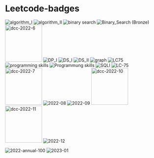 # Leetcode-badges


![algorithm_I](https://user-images.githubusercontent.com/85725008/180792444-8a6bb6d1-e786-496a-9b8f-13297d2f1232.png)
![algorithm_II](https://user-images.githubusercontent.com/85725008/180792644-4ac1879a-f313-4622-8224-df67b24b8a5e.png)
![binary search](https://user-images.githubusercontent.com/85725008/180792651-bdcd47fd-0d46-4ae6-a5f7-4362c7cdfff5.png)
![Binary_Search (Bronze)](https://user-images.githubusercontent.com/85725008/180792666-f6f5c794-b446-4d1c-aa86-8973ddce4951.png)
<img width="120" alt="dcc-2022-6" src="https://user-images.githubusercontent.com/85725008/180792674-8072da9a-7bfe-463d-ae50-b10d9ee6a4ad.png">
![DP_I](https://user-images.githubusercontent.com/85725008/180792688-3369c365-4773-48d8-984b-27fb4430295f.png)
![DS_I](https://user-images.githubusercontent.com/85725008/180792699-f283b47d-fb65-4dc5-be19-27c6f20e160d.png)
![DS_II](https://user-images.githubusercontent.com/85725008/180792715-dbd35c2f-c89a-4228-b93c-7afa5cd5ce78.png)
![graph](https://user-images.githubusercontent.com/85725008/180792725-996c1a6e-2b9b-4e74-975a-a9d3cc4e79d4.png)
![LC75](https://user-images.githubusercontent.com/85725008/180792741-6c1e96a2-78d9-4cca-9958-15246c87c81d.png)
![programming skills](https://user-images.githubusercontent.com/85725008/180792751-f5adfce3-6983-4c26-992f-2eef00a41264.png)
![Programmung skills](https://user-images.githubusercontent.com/85725008/180792763-0cd023b4-95ab-4293-a296-7b0fb72a6360.png)
![SQLI](https://user-images.githubusercontent.com/85725008/180792770-cfa06962-c054-4878-a92a-53b8a2ddffb4.png)
![LC-75](https://user-images.githubusercontent.com/85725008/181170871-db2db867-272d-4dd6-933c-b9db45c67b66.gif)
<img width="120" alt="dcc-2022-7" src="https://user-images.githubusercontent.com/85725008/182011221-b7c8f22a-9f17-4c3e-8bc1-d55ca7f60e97.png">
![2022-08](https://user-images.githubusercontent.com/85725008/187594655-07b9e1fc-ebbe-43fe-a8fb-24dc1b1013a8.gif)
![2022-09](https://user-images.githubusercontent.com/85725008/193186572-fdc5271a-c79b-48da-a447-432c87fb98e2.gif)
<img width="120" alt="dcc-2022-10" src="https://user-images.githubusercontent.com/85725008/211144958-c9202b48-e316-4601-ada8-a849ab722640.png">
<img width="120" alt="dcc-2022-11" src="https://user-images.githubusercontent.com/85725008/211144960-38e41b23-d931-4a7a-a5c1-db578a982609.png">
![2022-12](https://user-images.githubusercontent.com/85725008/211145038-25a49b5b-ddc4-43e6-a618-1e7cc112d60f.gif)

![2022-annual-100](https://user-images.githubusercontent.com/85725008/211144968-a3226d60-e8f9-4e78-b202-ad0e3b3f4035.gif)
![2023-01](https://user-images.githubusercontent.com/85725008/215670769-e7bdbc2a-8b46-4f4e-b175-7668b76897a8.gif)
